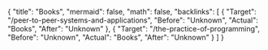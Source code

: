 {
	"title": "Books",
	"mermaid": false,
	"math": false,
	"backlinks": [
		{
			"Target": "/peer-to-peer-systems-and-applications",
			"Before": "Unknown",
			"Actual": "Books",
			"After": "Unknown"
		},
		{
			"Target": "/the-practice-of-programming",
			"Before": "Unknown",
			"Actual": "Books",
			"After": "Unknown"
		}
	]
}

